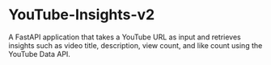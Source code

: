 # YouTube-Insights-v2
A FastAPI application that takes a YouTube URL as input and retrieves insights such as video title, description, view count, and like count using the YouTube Data API.

